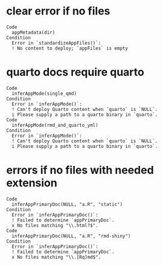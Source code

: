 # clear error if no files

    Code
      appMetadata(dir)
    Condition
      Error in `standardizeAppFiles()`:
      ! No content to deploy; `appFiles` is empty

# quarto docs require quarto

    Code
      inferAppMode(single_qmd)
    Condition
      Error in `inferAppMode()`:
      ! Can't deploy Quarto content when `quarto` is `NULL`.
      i Please supply a path to a quarto binary in `quarto`.
    Code
      inferAppMode(rmd_and_quarto_yml)
    Condition
      Error in `inferAppMode()`:
      ! Can't deploy Quarto content when `quarto` is `NULL`.
      i Please supply a path to a quarto binary in `quarto`.

# errors if no files with needed extension

    Code
      inferAppPrimaryDoc(NULL, "a.R", "static")
    Condition
      Error in `inferAppPrimaryDoc()`:
      ! Failed to determine `appPrimaryDoc`.
      x No files matching "\\.html?$".
    Code
      inferAppPrimaryDoc(NULL, "a.R", "rmd-shiny")
    Condition
      Error in `inferAppPrimaryDoc()`:
      ! Failed to determine `appPrimaryDoc`.
      x No files matching "\\.[Rq]md$".

